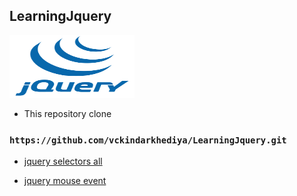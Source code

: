 ## LearningJquery

<code align=center><img src="https://github.com/devicons/devicon/blob/master/icons/jquery/jquery-plain-wordmark.svg" title="jquery" alt="jquery" width="200" height="100"/></code>

* This repository clone 
### `https://github.com/vckindarkhediya/LearningJquery.git` 

* [jquery selectors all](https://github.com/vckindarkhediya/LearningJquery/blob/j-query/Day-1-Learning/index.html)


* [jquery mouse event](https://github.com/vckindarkhediya/LearningJquery/blob/j-query/Day-2-Learning/index.html)